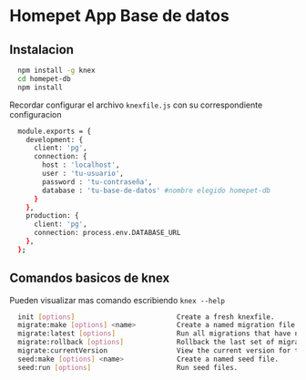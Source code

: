 # Homepet App Base de datos

## Instalacion 
```sh
  npm install -g knex
  cd homepet-db
  npm install
```


Recordar configurar el archivo `knexfile.js` con su correspondiente configuracion 

```sh
  module.exports = {
    development: {
      client: 'pg',
      connection: {
        host : 'localhost',
        user : 'tu-usuario',
        password : 'tu-contraseña',
        database : 'tu-base-de-datos' #nombre elegido homepet-db
      }
    },
    production: {
      client: 'pg',
      connection: process.env.DATABASE_URL
    },
  };


```

## Comandos basicos de knex

Pueden visualizar mas comando escribiendo `knex --help `

```sh
  init [options]                         Create a fresh knexfile.
  migrate:make [options] <name>          Create a named migration file.
  migrate:latest [options]               Run all migrations that have not yet been run.
  migrate:rollback [options]             Rollback the last set of migrations performed.
  migrate:currentVersion                 View the current version for the migration.
  seed:make [options] <name>             Create a named seed file.
  seed:run [options]                     Run seed files.

```
